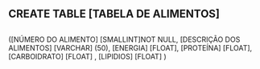 ## CREATE TABLE [TABELA DE ALIMENTOS]

## 

([NÚMERO DO ALIMENTO] [SMALLINT]NOT NULL,
[DESCRIÇÃO DOS ALIMENTOS] [VARCHAR] (50),
[ENERGIA] [FLOAT],
[PROTEÍNA] [FLOAT],
[CARBOIDRATO] [FLOAT] ,
[LIPIDIOS] [FLOAT] )